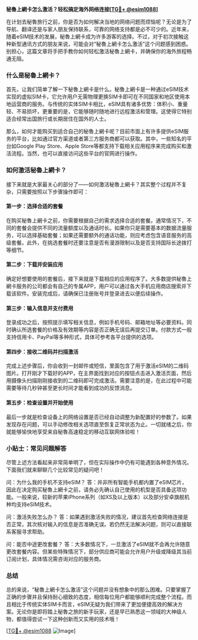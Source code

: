 **秘魯上網卡怎么激活？轻松搞定海外网络连接[[TG💪+ @esim1088](https://t.me/s/esim1088)]**

在计划去秘魯旅行之前，你是否为如何解决当地的网络问题而烦恼呢？无论是为了导航、翻译还是与家人朋友保持联系，可靠的网络支持都是必不可少的。近年来，随着eSIM技术的发展，秘魯上網卡成为许多游客的选择。不过，对于初次接触这种新型通讯方式的朋友来说，可能会对“秘魯上網卡怎么激活”这个问题感到困惑。别担心，这篇文章将手把手教你如何轻松激活秘魯上網卡，并确保你的海外旅程畅通无阻。

### 什么是秘魯上網卡？

首先，让我们简单了解一下秘魯上網卡是什么。秘魯上網卡是一种通过eSIM技术实现的虚拟SIM卡，它允许用户无需物理更换SIM卡即可在不同国家和地区使用本地运营商的服务。与传统的实体SIM卡相比，eSIM具有诸多优势：体积小、重量轻、不易损坏，更重要的是，它能够随时随地进行远程激活和管理。这使得它特别适合经常出国旅行或长期居住在国外的人士。

那么，如何才能购买到适合自己的秘魯上網卡呢？目前市面上有许多提供eSIM服务的平台，比如通过官方渠道或者第三方服务商都可以获取。其中，一些知名的平台如Google Play Store、Apple Store等都支持下载相关应用程序来完成购买和激活流程。当然，也可以直接访问这些平台的官网进行操作。

### 如何激活秘魯上網卡？

接下来就是大家最关心的部分了——如何激活秘魯上網卡？其实整个过程并不复杂，只需要按照以下步骤操作即可：

#### 第一步：选择合适的套餐
在购买秘魯上網卡之前，你需要根据自己的需求选择合适的套餐。通常情况下，不同的套餐会提供不同的流量额度以及通话时长。如果你只是需要基本的数据流量服务，可以选择基础套餐；如果还需要额外的通话功能，则应考虑包含语音服务的高级套餐。此外，在挑选套餐时还要注意是否有漫游限制以及是否支持国际长途拨打等细节。

#### 第二步：下载并安装应用
确定好想要使用的套餐后，接下来就是下载相应的应用程序了。大多数提供秘魯上網卡服务的公司都会有自己的专属APP，用户可以通过各大手机应用商店搜索并下载该软件。安装完成后，请确保已注册账号并登录进去以便后续操作。

#### 第三步：输入信息并支付费用
登录成功之后，按照提示填写相关信息，例如手机号码、邮箱地址等必要资料。同时确认所选套餐的价格及有效期等内容是否正确无误后再提交订单。付款方式一般支持信用卡、PayPal等多种形式，具体可参考各平台提供的选项。

#### 第四步：接收二维码并扫描激活
完成上述步骤后，你会收到一封邮件或短信，里面包含了用于激活eSIM的二维码图片。打开刚才下载好的APP，在主界面找到对应的按钮点击进入激活页面，然后用摄像头扫描刚刚接收到的二维码即可完成激活。需要注意的是，在此过程中可能需要等待几秒钟甚至更长时间才能看到成功的反馈消息。

#### 第五步：检查设置并开始使用
最后一步就是检查设备上的网络设置是否已经自动调整为新配置好的参数了。如果发现存在问题，可以手动修改相关选项直至恢复正常状态为止。一切就绪之后，你就能够愉快地享受来自秘魯高速稳定的移动互联网体验啦！

### 小贴士：常见问题解答

尽管上述方法看起来非常简单明了，但在实际操作中仍有可能遇到各种意外情况。下面我们就来聊聊几个比较常见的疑问吧！

问：为什么我的手机不支持eSIM？
答：并非所有智能手机都内置了eSIM芯片，因此在决定购买秘魯上網卡之前，请务必先确认自己使用的机型是否具备这项功能。一般来说，较新的苹果iPhone系列（如XS及以上版本）以及部分安卓旗舰机种均支持eSIM技术。

问：激活失败怎么办？
答：如果遇到激活失败的情况，建议首先检查网络连接是否正常，其次核对输入的信息是否准确无误。若仍然无法解决问题，则可以直接联系客服寻求帮助。

问：能否中途更改套餐？
答：大多数情况下，一旦激活了eSIM就不会再允许随意更改套餐内容。但某些特殊情况下，部分供应商可能会允许用户升级或降级其当前订阅计划，具体情况需咨询对应的服务商。

### 总结

总的来说，“秘魯上網卡怎么激活”这个问题并没有想象中的那么困难。只要掌握了正确的步骤并且保持耐心细致的态度，相信每位用户都能够顺利完成整个流程。而且相比于传统实体SIM卡而言，eSIM无疑为我们带来了更加便捷高效的解决方案。无论你是即将踏上秘魯之旅的新手玩家，还是早已熟悉这一领域的大神级人物，都值得尝试一下这种创新而又实用的技术哦！

[[TG💪+ @esim1088](https://t.me/s/esim1088) ![Image](https://i.postimg.cc/4NQfJmqS/Snipaste-2025-05-13-00-14-12.png)]